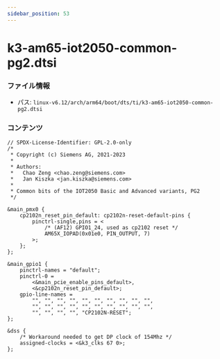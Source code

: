 ```yaml
---
sidebar_position: 53
---
```

# k3-am65-iot2050-common-pg2.dtsi

### ファイル情報

- パス: `linux-v6.12/arch/arm64/boot/dts/ti/k3-am65-iot2050-common-pg2.dtsi`

### コンテンツ

```dtsi
// SPDX-License-Identifier: GPL-2.0-only
/*
 * Copyright (c) Siemens AG, 2021-2023
 *
 * Authors:
 *   Chao Zeng <chao.zeng@siemens.com>
 *   Jan Kiszka <jan.kiszka@siemens.com>
 *
 * Common bits of the IOT2050 Basic and Advanced variants, PG2
 */

&main_pmx0 {
	cp2102n_reset_pin_default: cp2102n-reset-default-pins {
		pinctrl-single,pins = <
			/* (AF12) GPIO1_24, used as cp2102 reset */
			AM65X_IOPAD(0x01e0, PIN_OUTPUT, 7)
		>;
	};
};

&main_gpio1 {
	pinctrl-names = "default";
	pinctrl-0 =
		<&main_pcie_enable_pins_default>,
		<&cp2102n_reset_pin_default>;
	gpio-line-names =
		"", "", "", "", "", "", "", "", "", "",
		"", "", "", "", "", "", "", "", "", "",
		"", "", "", "", "CP2102N-RESET";
};

&dss {
	/* Workaround needed to get DP clock of 154Mhz */
	assigned-clocks = <&k3_clks 67 0>;
};

```

